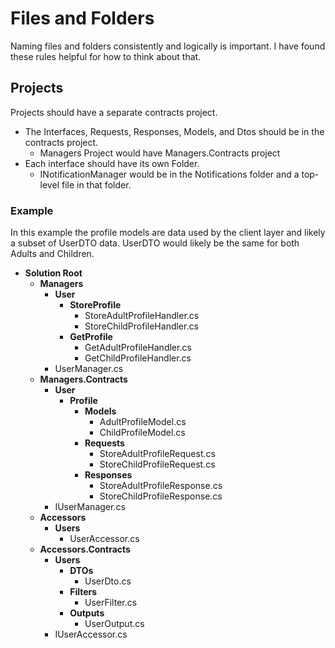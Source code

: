 # Files and Folders

Naming files and folders consistently and logically is important. I have found these rules helpful for how to think about that.

## Projects

Projects should have a separate contracts project.

- The Interfaces, Requests, Responses, Models, and Dtos should be in the contracts project.
  - Managers Project would have Managers.Contracts project
- Each interface should have its own Folder.
  - INotificationManager would be in the Notifications folder and a top-level file in that folder.

### Example

In this example the profile models are data used by the client layer and likely a subset of UserDTO data. UserDTO would likely be the same for both Adults and Children.

- **Solution Root**
  - **Managers**
    - **User**
      - **StoreProfile**
        - StoreAdultProfileHandler.cs
        - StoreChildProfileHandler.cs
      - **GetProfile**
        - GetAdultProfileHandler.cs
        - GetChildProfileHandler.cs
    - UserManager.cs 
  - **Managers.Contracts**
    - **User**
      - **Profile**
        - **Models**
          - AdultProfileModel.cs
          - ChildProfileModel.cs
        - **Requests**
          - StoreAdultProfileRequest.cs
          - StoreChildProfileRequest.cs
        - **Responses**
          - StoreAdultProfileResponse.cs
          - StoreChildProfileResponse.cs
    - IUserManager.cs
  - **Accessors**
    - **Users**
      - UserAccessor.cs 
  - **Accessors.Contracts**
    - **Users**
      - **DTOs**
        - UserDto.cs
      - **Filters**
        - UserFilter.cs
      - **Outputs**
        - UserOutput.cs
    - IUserAccessor.cs